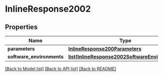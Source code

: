 # InlineResponse2002

## Properties
Name | Type | Description | Notes
------------ | ------------- | ------------- | -------------
**parameters** | [**InlineResponse200Parameters**](InlineResponse200Parameters.md) |  | 
**software_environments** | [**list[InlineResponse2002SoftwareEnvironments]**](InlineResponse2002SoftwareEnvironments.md) |  | 

[[Back to Model list]](../README.md#documentation-for-models) [[Back to API list]](../README.md#documentation-for-api-endpoints) [[Back to README]](../README.md)


